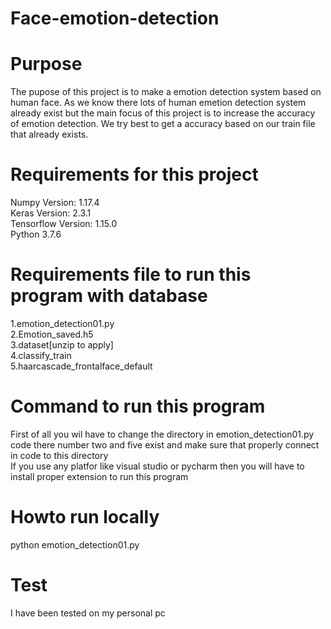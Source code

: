 # Face-emotion-detection
# Purpose

The pupose of this project is to make a emotion detection system based on human face.
As we know there lots of human emetion detection system already exist but the main focus of this project is to increase the accuracy of emotion detection.
We try best to get a accuracy based on our train file that already exists.


# Requirements for this project

Numpy Version: 1.17.4\
Keras Version: 2.3.1\
Tensorflow Version: 1.15.0\
Python 3.7.6

# Requirements file to run this program with database
1.emotion_detection01.py\
2.Emotion_saved.h5\
3.dataset[unzip to apply]\
4.classify_train\
5.haarcascade_frontalface_default


# Command to run this program
First of all you wil have to change the directory in emotion_detection01.py code there number
two and five exist and make sure that properly connect in code to this directory\
If you use any platfor like visual studio or pycharm then you will have to install proper extension to run this program

# Howto run locally

python emotion_detection01.py

# Test
I have been tested on my personal pc

